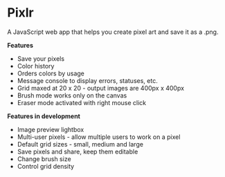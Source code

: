 # Pixlr
A JavaScript web app that helps you create pixel art and save it as a .png. 

**Features**
- Save your pixels
- Color history
- Orders colors by usage
- Message console to display errors, statuses, etc.
- Grid maxed at 20 x 20 - output images are 400px x 400px
- Brush mode works only on the canvas
- Eraser mode activated with right mouse click


**Features in development**
- Image preview lightbox
- Multi-user pixels - allow multiple users to work on a pixel
- Default grid sizes - small, medium and large
- Save pixels and share, keep them editable
- Change brush size
- Control grid density

